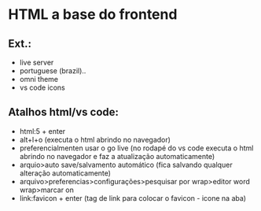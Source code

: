 # HTML a base do frontend
 
## Ext.:
- live server
- portuguese (brazil)..
- omni theme
- vs code icons



## Atalhos html/vs code:
- html:5 + enter
- alt+l+o (executa o html abrindo no navegador)
- preferencialmenten usar o go live (no rodapé do vs code executa o html abrindo no navegador e faz a atualização automaticamente)
- arquio>auto save/salvamento automático (fica salvando qualquer alteração automaticamente)
- arquivo>preferencias>configurações>pesquisar por wrap>editor word wrap>marcar on
- link:favicon + enter (tag de link para colocar o favicon - icone na aba)